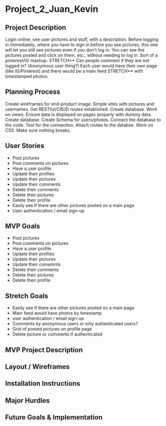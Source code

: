 # Project_2_Juan_Kevin

## Project Description
Login online, see user pictures and stuff, with a description.  Before logging in immediately, where you have to sign in before you see pictures, this one will let you still see pictures even if you don't log in.  You can see the pictures posted and click on them, etc., without needing to log in.  Sort of a pinterest/IG mashup.  STRETCH** Can people comment if they are not logged in? (Anonymous user thing?)  Each user would have their own page (like IG/Pinterest) and there would be a main feed STRETCH** with timestamped photos.

## Planning Process
Create wireframes for end-product image. Simple sites with pictures and usernames. Get RESTful/CRUD routes established.  Create database. Work on views.  Ensure data is displayed on pages properly with dummy data. Create database.  Create Schema for users/photos. Connect the database to the code. Test for the connection. Attach routes to the databse. Work on CSS. Make sure nothing breaks.

## User Stories
- Post pictures
- Post comments on pictures
- Have a user profile
- Update their profiles
- Update their pictures
- Update their comments
- Delete their comments
- Delete their pictures
- Delete their profile
- Easily see if there are other pictures posted on a main page
- User authentication / email sign-up

## MVP Goals
- Post pictures
- Post comments on pictures
- Have a user profile
- Update their profiles
- Update their pictures
- Update their comemnts
- Delete their comments
- Delete their pictures
- Delete their profile

## Stretch Goals
- Easily see if there are other pictures posted on a main page
- Main feed would have photos by timestamp
- user authentication / email sign-up
- Comments by anonymous users or only authenticated users?
- Grid of posted pictures on profile page
- Delete picture or comments if authenticated

## MVP Project Description

## Layout / Wireframes

## Installation Instructions

## Major Hurdles

## Future Goals & Implementation

